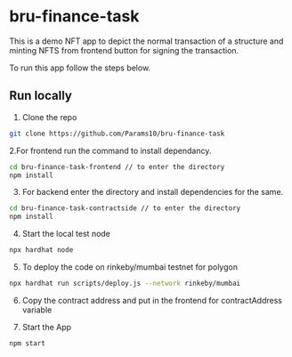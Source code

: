 # bru-finance-task

This is a demo NFT app to depict the normal transaction of a structure and minting NFTS from frontend button for signing the transaction.

To run this app follow the steps below.

## Run locally

1. Clone the repo

```sh
git clone https://github.com/Params10/bru-finance-task
```

2.For frontend run the command to install dependancy.

```sh
cd bru-finance-task-frontend // to enter the directory
npm install
```
3. For backend enter the directory and install dependencies for the same.

```sh
cd bru-finance-task-contractside // to enter the directory
npm install
```

4. Start the local test node 

```sh
npx hardhat node
```

5. To deploy the code on rinkeby/mumbai testnet for polygon


```sh
npx hardhat run scripts/deploy.js --network rinkeby/mumbai
```

6. Copy the contract address and put in the frontend for contractAddress variable

7. Start the App

```sh
npm start
```


